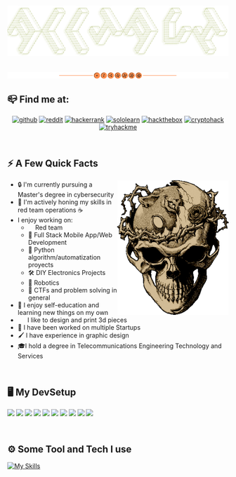 <div align="center">
  <img src="img/AllJavi.png">
  <br><br><br>
  <img src="img/separator.png">
</div>

## 📪 Find me at:
<div align="center">

[![github](https://img.shields.io/badge/GitHub-32302f?style=for-the-badge&logo=GitHub&logoColor=white)](https://github.com/AllJavi)
[![reddit](https://img.shields.io/badge/Reddit-ea6962?style=for-the-badge&logo=Reddit&logoColor=white)](https://www.reddit.com/user/AllJavi)
[![hackerrank](https://img.shields.io/badge/HackerRank-89b482?style=for-the-badge&logo=HackerRank&logoColor=white)](https://www.hackerrank.com/AllJavi)
[![sololearn](https://img.shields.io/badge/Sololearn-d3869b?style=for-the-badge&logo=Sololearn&logoColor=white)](https://www.sololearn.com/profile/21051432i)
[![hackthebox](https://img.shields.io/badge/HackTheBox-a9b665?style=for-the-badge&logo=HackTheBox&logoColor=white)](https://app.hackthebox.com/users/765675)
[![cryptohack](https://img.shields.io/badge/CryptoHack-e78a4e?style=for-the-badge&logo=RubySinatra&logoColor=white)](https://cryptohack.org/user/AllJavi/)
[![tryhackme](https://img.shields.io/badge/TryHackMe-282828?style=for-the-badge&logo=TryHackMe&logoColor=white)](https://tryhackme.com/p/AllJavi)

</div>

<br>

## ⚡️ A Few Quick **Facts**

<img height="307" src="img/berserk.gif" align=right>

- 🔒 I'm currently pursuing a Master's degree in cybersecurity
- 🌱 I'm actively honing my skills in red team operations ☕
-  I enjoy working on:
    - <img height="12" width="12" src="https://cdn.simpleicons.org/redhat" /> Red team
    - 📱 Full Stack Mobile App/Web Development
    - 🐍 Python algorithm/automatization proyects
    - 🛠 DIY Electronics Projects
    - 🤖 Robotics
    -  🏴 CTFs and problem solving in general
- 🧠 I enjoy self-education and learning new things on my own
- <img height="12" width="18" src="https://cdn.simpleicons.org/autodesk" /> I like to design and print 3d pieces
- 🤔 I have been worked on multiple Startups
- 🖌 I have experience in graphic design
- 🎓I hold a degree in Telecommunications Engineering Technology and Services 

<br>

## 🖥️ My DevSetup
<img src="https://img.shields.io/badge/Arch Linux-32302f.svg?&style=flat-square&logo=Archlinux&logoColor=Legion"> <img src="https://img.shields.io/badge/Kali Linux-32302f.svg?&style=flat-square&logo=KaliLinux&logoColor=white"> <img src="https://img.shields.io/badge/Windows-32302f.svg?&style=flat-square&logo=windows&logoColor=0078D6"> <img src="https://img.shields.io/badge/IOs-32302f.svg?&style=flat-square&logo=apple"> <img src="https://img.shields.io/badge/Firefox-32302f.svg?&style=flat-square&logo=firefox"> <img src="https://img.shields.io/badge/Vim-32302f?style=flat-square&logo=vim&logoColor=019733"> <img src="https://img.shields.io/badge/VS Code-32302f?style=flat-square&logo=visual-studio&logoColor=007ACC"> <img src="https://img.shields.io/badge/Terminal-32302f.svg?&style=flat-square&logo=iterm2&logoColor=white"> <img src="https://img.shields.io/badge/Obsidian-32302f.svg?&style=flat-square&logo=Obsidian&logoColor=483699"> <img src="https://img.shields.io/badge/Spotify-32302f.svg?&style=flat-square&logo=spotify&logoColor=1ED760">

<br>

## ️⚙️ Some Tool and Tech I use

[![My Skills](https://skillicons.dev/icons?i=bash,c,cpp,python,lua,ruby,regex,docker,aws,firebase,flutter,react,vue,bootstrap,photoshop,illustrator,figma,blender,autocad,raspberrypi,arduino&perline=7)](https://skillicons.dev)